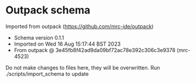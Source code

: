 # Outpack schema

Imported from outpack (https://github.com/mrc-ide/outpack)

* Schema version 0.1.1
* Imported on Wed 16 Aug 15:17:44 BST 2023
* From outpack @ 3e45fb8f42ad9da09bf72ac78e392c306c3e9378 (mrc-4523)

Do not make changes to files here, they will be overwritten.
Run ./scripts/import_schema to update
